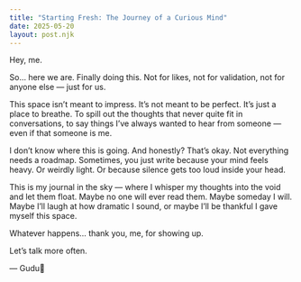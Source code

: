 ```yaml
---
title: "Starting Fresh: The Journey of a Curious Mind"
date: 2025-05-20
layout: post.njk
---
```

Hey, me.

So… here we are. Finally doing this. Not for likes, not for validation, not for anyone else — just for us.

This space isn’t meant to impress. It’s not meant to be perfect. It’s just a place to breathe. To spill out the thoughts that never quite fit in conversations, to say things I’ve always wanted to hear from someone — even if that someone is me.

I don’t know where this is going. And honestly? That’s okay. Not everything needs a roadmap. Sometimes, you just write because your mind feels heavy. Or weirdly light. Or because silence gets too loud inside your head.

This is my journal in the sky — where I whisper my thoughts into the void and let them float. Maybe no one will ever read them. Maybe someday I will. Maybe I’ll laugh at how dramatic I sound, or maybe I’ll be thankful I gave myself this space.

Whatever happens… thank you, me, for showing up.

Let’s talk more often.

— Gudu🥰

